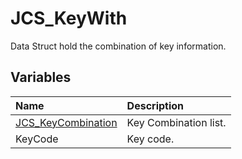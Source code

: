 # JCS_KeyWith

Data Struct hold the combination of key information.

## Variables

| Name                                                    | Description           |
|:--------------------------------------------------------|:----------------------|
| [JCS_KeyCombination](?page=Enums_sl_JCS_KeyCombination) | Key Combination list. |
| KeyCode                                                 | Key code.             |
